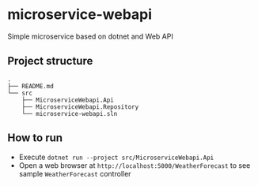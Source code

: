 # microservice-webapi
Simple microservice based on dotnet and Web API

## Project structure
```
.
├── README.md
└── src
    ├── MicroserviceWebapi.Api
    ├── MicroserviceWebapi.Repository
    └── microservice-webapi.sln
```

## How to run
- Execute `dotnet run --project src/MicroserviceWebapi.Api`
- Open a web browser at `http://localhost:5000/WeatherForecast` to see sample `WeatherForecast` controller
